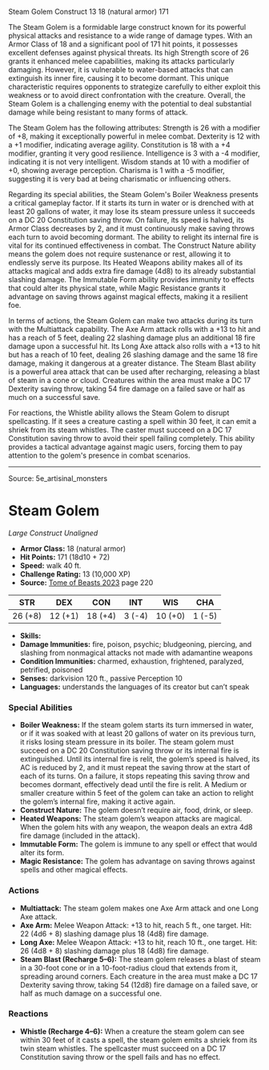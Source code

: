 <MonsterName/>Steam Golem</MonsterName>
<CreatureType/>Construct</CreatureType>
<CR/>13</CR>
<AC/>18 (natural armor)</AC>
<HP/>171</HP>
<summary>The Steam Golem is a formidable large construct known for its powerful physical attacks and resistance to a wide range of damage types. With an Armor Class of 18 and a significant pool of 171 hit points, it possesses excellent defenses against physical threats. Its high Strength score of 26 grants it enhanced melee capabilities, making its attacks particularly damaging. However, it is vulnerable to water-based attacks that can extinguish its inner fire, causing it to become dormant. This unique characteristic requires opponents to strategize carefully to either exploit this weakness or to avoid direct confrontation with the creature. Overall, the Steam Golem is a challenging enemy with the potential to deal substantial damage while being resistant to many forms of attack.</summary>

<detail>

The Steam Golem has the following attributes: Strength is 26 with a modifier of +8, making it exceptionally powerful in melee combat. Dexterity is 12 with a +1 modifier, indicating average agility. Constitution is 18 with a +4 modifier, granting it very good resilience. Intelligence is 3 with a -4 modifier, indicating it is not very intelligent. Wisdom stands at 10 with a modifier of +0, showing average perception. Charisma is 1 with a -5 modifier, suggesting it is very bad at being charismatic or influencing others.

Regarding its special abilities, the Steam Golem's Boiler Weakness presents a critical gameplay factor. If it starts its turn in water or is drenched with at least 20 gallons of water, it may lose its steam pressure unless it succeeds on a DC 20 Constitution saving throw. On failure, its speed is halved, its Armor Class decreases by 2, and it must continuously make saving throws each turn to avoid becoming dormant. The ability to relight its internal fire is vital for its continued effectiveness in combat. The Construct Nature ability means the golem does not require sustenance or rest, allowing it to endlessly serve its purpose. Its Heated Weapons ability makes all of its attacks magical and adds extra fire damage (4d8) to its already substantial slashing damage. The Immutable Form ability provides immunity to effects that could alter its physical state, while Magic Resistance grants it advantage on saving throws against magical effects, making it a resilient foe.

In terms of actions, the Steam Golem can make two attacks during its turn with the Multiattack capability. The Axe Arm attack rolls with a +13 to hit and has a reach of 5 feet, dealing 22 slashing damage plus an additional 18 fire damage upon a successful hit. Its Long Axe attack also rolls with a +13 to hit but has a reach of 10 feet, dealing 26 slashing damage and the same 18 fire damage, making it dangerous at a greater distance. The Steam Blast ability is a powerful area attack that can be used after recharging, releasing a blast of steam in a cone or cloud. Creatures within the area must make a DC 17 Dexterity saving throw, taking 54 fire damage on a failed save or half as much on a successful save.

For reactions, the Whistle ability allows the Steam Golem to disrupt spellcasting. If it sees a creature casting a spell within 30 feet, it can emit a shriek from its steam whistles. The caster must succeed on a DC 17 Constitution saving throw to avoid their spell failing completely. This ability provides a tactical advantage against magic users, forcing them to pay attention to the golem's presence in combat scenarios.</detail>



---

Source: 5e_artisinal_monsters

# Steam Golem

*Large* *Construct* *Unaligned*

- **Armor Class:** 18 (natural armor)
- **Hit Points:** 171 (18d10 + 72)
- **Speed:** walk 40 ft.
- **Challenge Rating:** 13 (10,000 XP)
- **Source:** [Tome of Beasts 2023](https://koboldpress.com/kpstore/product/tome-of-beasts-1-2023-edition/) page 220

| STR | DEX | CON | INT | WIS | CHA |
| --- | --- | --- | --- | --- | --- |
| 26 (+8) | 12 (+1) | 18 (+4) | 3 (-4) | 10 (+0) | 1 (-5) |

- **Skills:** 
- **Damage Immunities:** fire, poison, psychic; bludgeoning, piercing, and slashing from nonmagical attacks not made with adamantine weapons
- **Condition Immunities:** charmed, exhaustion, frightened, paralyzed, petrified, poisoned
- **Senses:** darkvision 120 ft., passive Perception 10
- **Languages:** understands the languages of its creator but can’t speak

### Special Abilities

- **Boiler Weakness:** If the steam golem starts its turn immersed in water, or if it was soaked with at least 20 gallons of water on its previous turn, it risks losing steam pressure in its boiler. The steam golem must succeed on a DC 20 Constitution saving throw or its internal fire is extinguished. Until its internal fire is relit, the golem’s speed is halved, its AC is reduced by 2, and it must repeat the saving throw at the start of each of its turns. On a failure, it stops repeating this saving throw and becomes dormant, effectively dead until the fire is relit. A Medium or smaller creature within 5 feet of the golem can take an action to relight the golem’s internal fire, making it active again.
- **Construct Nature:** The golem doesn’t require air, food, drink, or sleep.
- **Heated Weapons:** The steam golem’s weapon attacks are magical. When the golem hits with any weapon, the weapon deals an extra 4d8 fire damage (included in the attack).
- **Immutable Form:** The golem is immune to any spell or effect that would alter its form.
- **Magic Resistance:** The golem has advantage on saving throws against spells and other magical effects.

### Actions

- **Multiattack:** The steam golem makes one Axe Arm attack and one Long Axe attack.
- **Axe Arm:** Melee Weapon Attack: +13 to hit, reach 5 ft., one target. Hit: 22 (4d6 + 8) slashing damage plus 18 (4d8) fire damage.
- **Long Axe:** Melee Weapon Attack: +13 to hit, reach 10 ft., one target. Hit: 26 (4d8 + 8) slashing damage plus 18 (4d8) fire damage.
- **Steam Blast (Recharge 5–6):** The steam golem releases a blast of steam in a 30-foot cone or in a 10-foot-radius cloud that extends from it, spreading around corners. Each creature in the area must make a DC 17 Dexterity saving throw, taking 54 (12d8) fire damage on a failed save, or half as much damage on a successful one.

### Reactions

- **Whistle (Recharge 4–6):** When a creature the steam golem can see within 30 feet of it casts a spell, the steam golem emits a shriek from its twin steam whistles. The spellcaster must succeed on a DC 17 Constitution saving throw or the spell fails and has no effect.


